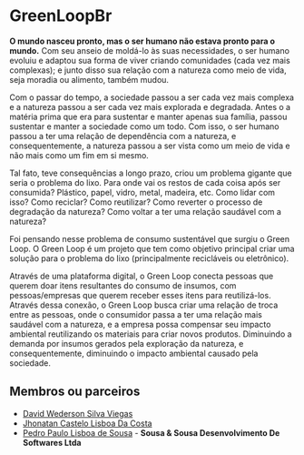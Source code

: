 # GreenLoopBr

**O mundo nasceu pronto, mas o ser humano não estava pronto para o mundo.** Com seu anseio de moldá-lo às suas necessidades, o ser humano evoluiu e adaptou sua forma de viver criando comunidades (cada vez mais complexas); e junto disso sua relação com a natureza como meio de vida, seja moradia ou alimento, também mudou.

Com o passar do tempo, a sociedade passou a ser cada vez mais complexa e a natureza passou a ser cada vez mais explorada e degradada. Antes o a matéria prima que era para sustentar e manter apenas sua família, passou sustentar e manter a sociedade como um todo. Com isso, o ser humano passou a ter uma relação de dependência com a natureza, e consequentemente, a natureza passou a ser vista como um meio de vida e não mais como um fim em si mesmo.

Tal fato, teve consequências a longo prazo, criou um problema gigante que seria o problema do lixo. Para onde vai os restos de cada coisa após ser consumida? Plástico, papel, vidro, metal, madeira, etc. Como lidar com isso? Como reciclar? Como reutilizar? Como reverter o processo de degradação da natureza? Como voltar a ter uma relação saudável com a natureza?

Foi pensando nesse problema de consumo sustentável que surgiu o Green Loop. O Green Loop é um projeto que tem como objetivo principal criar uma solução para o problema do lixo (principalmente recicláveis ou eletrônico).

Através de uma plataforma digital, o Green Loop conecta pessoas que querem doar itens resultantes do consumo de insumos, com pessoas/empresas que querem receber esses itens para reutilizá-los. Através dessa conexão, o Green Loop busca criar uma relação de troca entre as pessoas, onde o consumidor passa a ter uma relação mais saudável com a natureza, e a empresa possa compensar seu impacto ambiental reutilizando os materiais para criar novos produtos. Diminuindo a demanda por insumos gerados pela exploração da natureza, e consequentemente, diminuindo o impacto ambiental causado pela sociedade.

## Membros ou parceiros
* [David Wederson Silva Viegas](https://github.com/Dviegas)
* [Jhonatan Castelo Lisboa Da Costa](https://github.com/jhonatan-castelo)
* [Pedro Paulo Lisboa de Sousa](https://github.com/SousaPedro11/) - __Sousa & Sousa Desenvolvimento De Softwares Ltda__